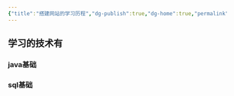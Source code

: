 ```yaml
---
{"title":"搭建网站的学习历程","dg-publish":true,"dg-home":true,"permalink":"//","tags":["gardenEntry"],"dgPassFrontmatter":true}
---
```


## 学习的技术有

### java基础
### sql基础